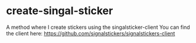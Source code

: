 # create-singal-sticker
A method where I create stickers using the singalsticker-client
You can find the client here: https://github.com/signalstickers/signalstickers-client
